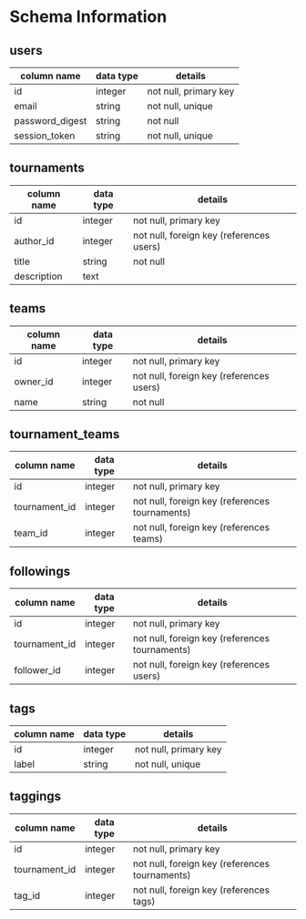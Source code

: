 # Schema Information

## users
column name     | data type | details
----------------|-----------|-----------------------
id              | integer   | not null, primary key
email           | string    | not null, unique
password_digest | string    | not null
session_token   | string    | not null, unique

## tournaments
column name  | data type | details
-------------|-----------|-----------------------
id           | integer   | not null, primary key
author_id    | integer   | not null, foreign key (references users)
title        | string    | not null
description  | text      |

## teams
column name | data type | details
------------|-----------|-----------------------
id          | integer   | not null, primary key
owner_id    | integer   | not null, foreign key (references users)
name        | string    | not null

## tournament_teams
column name    | data type | details
---------------|-----------|-----------------------
id             | integer   | not null, primary key
tournament_id  | integer   | not null, foreign key (references tournaments)
team_id        | integer   | not null, foreign key (references teams)

## followings
column name    | data type | details
---------------|-----------|-----------------------
id             | integer   | not null, primary key
tournament_id  | integer   | not null, foreign key (references tournaments)
follower_id    | integer   | not null, foreign key (references users)

## tags
column name | data type | details
------------|-----------|-----------------------
id          | integer   | not null, primary key
label       | string    | not null, unique

## taggings
column name    | data type | details
---------------|-----------|-----------------------
id             | integer   | not null, primary key
tournament_id  | integer   | not null, foreign key (references tournaments)
tag_id         | integer   | not null, foreign key (references tags)
